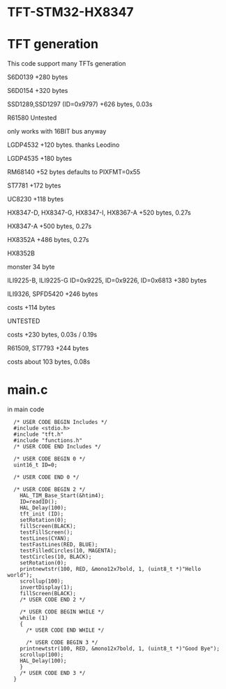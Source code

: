 # TFT-STM32-HX8347

# TFT generation
This code support many TFTs generation

S6D0139 +280 bytes

S6D0154 +320 bytes

SSD1289,SSD1297 (ID=0x9797) +626 bytes, 0.03s

R61580 Untested

only works with 16BIT bus anyway

LGDP4532 +120 bytes.  thanks Leodino

LGDP4535 +180 bytes

RM68140 +52 bytes defaults to PIXFMT=0x55

ST7781 +172 bytes

UC8230 +118 bytes

HX8347-D, HX8347-G, HX8347-I, HX8367-A +520 bytes, 0.27s

HX8347-A +500 bytes, 0.27s

HX8352A +486 bytes, 0.27s

HX8352B

monster 34 byte

ILI9225-B, ILI9225-G ID=0x9225, ID=0x9226, ID=0x6813 +380 bytes

ILI9326, SPFD5420 +246 bytes

costs +114 bytes

UNTESTED

costs +230 bytes, 0.03s / 0.19s

R61509, ST7793 +244 bytes

costs about 103 bytes, 0.08s


# main.c
in main code
```
  /* USER CODE BEGIN Includes */
  #include <stdio.h>
  #include "tft.h"
  #include "functions.h"
  /* USER CODE END Includes */
  
  /* USER CODE BEGIN 0 */
  uint16_t ID=0;
  
  /* USER CODE END 0 */
  
  /* USER CODE BEGIN 2 */
    HAL_TIM_Base_Start(&htim4);
    ID=readID();
    HAL_Delay(100);
    tft_init (ID);
    setRotation(0);
    fillScreen(BLACK);
    testFillScreen();
    testLines(CYAN);
    testFastLines(RED, BLUE);
    testFilledCircles(10, MAGENTA);
    testCircles(10, BLACK);
    setRotation(0);
    printnewtstr(100, RED, &mono12x7bold, 1, (uint8_t *)"Hello world");
    scrollup(100);
    invertDisplay(1);
    fillScreen(BLACK);
    /* USER CODE END 2 */
  
    /* USER CODE BEGIN WHILE */
    while (1)
    {
      /* USER CODE END WHILE */
  
      /* USER CODE BEGIN 3 */
  	printnewtstr(100, RED, &mono12x7bold, 1, (uint8_t *)"Good Bye");
  	scrollup(100);
  	HAL_Delay(100);
    }
    /* USER CODE END 3 */
  }
```



